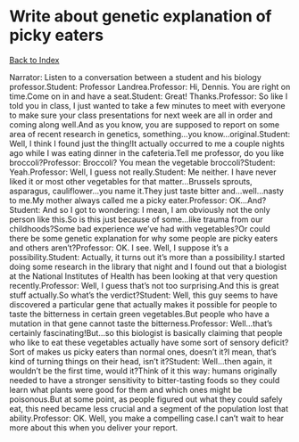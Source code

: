 # Write about genetic explanation of picky eaters
[Back to Index](https://github.com/windows10010/tpoExtractor/blob/master/README.md)

Narrator: Listen to a conversation between a student and his biology professor.Student: Professor Landrea.Professor: Hi, Dennis. You are right on time.Come on in and have a seat.Student: Great! Thanks.Professor: So like I told you in class, I just wanted to take a few minutes to meet with everyone to make sure your class presentations for next week are all in order and coming along well.And as you know, you are supposed to report on some area of recent research in genetics, something…you know…original.Student: Well, I think I found just the thing!It actually occurred to me a couple nights ago while I was eating dinner in the cafeteria.Tell me professor, do you like broccoli?Professor: Broccoli? You mean the vegetable broccoli?Student: Yeah.Professor: Well, I guess not really.Student: Me neither. I have never liked it or most other vegetables for that matter…Brussels sprouts, asparagus, cauliflower…you name it.They just taste bitter and…well…nasty to me.My mother always called me a picky eater.Professor: OK…And?Student: And so I got to wondering: I mean, I am obviously not the only person like this.So is this just because of some…like trauma from our childhoods?Some bad experience we’ve had with vegetables?Or could there be some genetic explanation for why some people are picky eaters and others aren’t?Professor: OK. I see. Well, I suppose it’s a possibility.Student: Actually, it turns out it’s more than a possibility.I started doing some research in the library that night and I found out that a biologist at the National Institutes of Health has been looking at that very question recently.Professor: Well, I guess that’s not too surprising.And this is great stuff actually.So what’s the verdict?Student: Well, this guy seems to have discovered a particular gene that actually makes it possible for people to taste the bitterness in certain green vegetables.But people who have a mutation in that gene cannot taste the bitterness.Professor: Well…that’s certainly fascinating!But…so this biologist is basically claiming that people who like to eat these vegetables actually have some sort of sensory deficit?Sort of makes us picky eaters than normal ones, doesn’t it?I mean, that’s kind of turning things on their head, isn’t it?Student: Well…then again, it wouldn’t be the first time, would it?Think of it this way: humans originally needed to have a stronger sensitivity to bitter-tasting foods so they could learn what plants were good for them and which ones might be poisonous.But at some point, as people figured out what they could safely eat, this need became less crucial and a segment of the population lost that ability.Professor: OK. Well, you make a compelling case.I can’t wait to hear more about this when you deliver your report. 